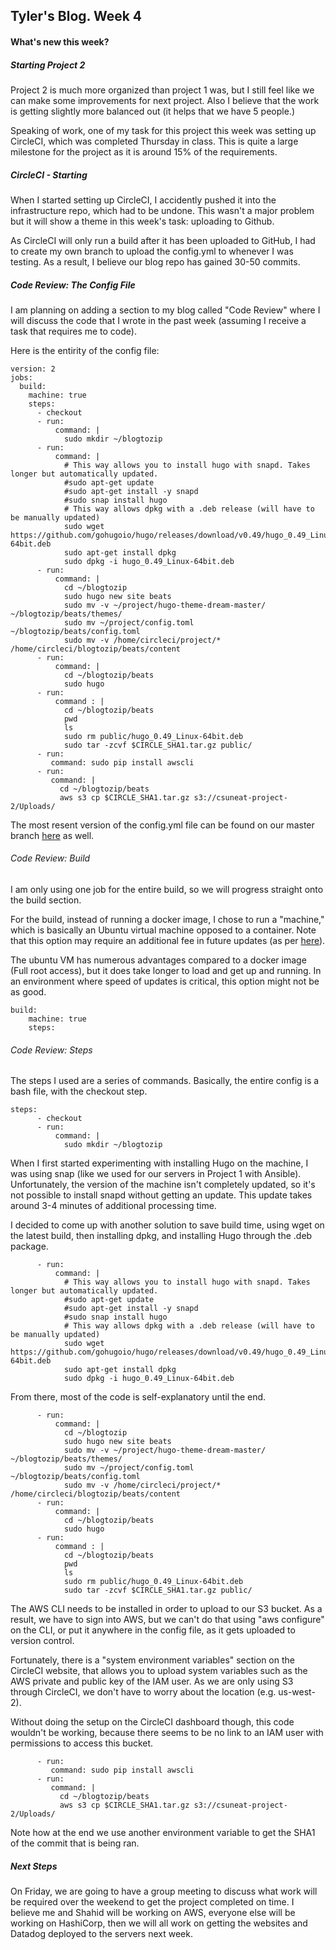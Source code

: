 ## Tyler's Blog. Week 4
#### What's new this week?

##### Starting Project 2
Project 2 is much more organized than project 1 was, but I still feel like we can make some improvements for next project. Also I believe that the work is getting slightly more balanced out (it helps that we have 5 people.)

Speaking of work, one of my task for this project this week was setting up CircleCI, which was completed Thursday in class. This is quite a large milestone for the project as it is around 15% of the requirements.


##### CircleCI - Starting
When I started setting up CircleCI, I accidently pushed it into the infrastructure repo, which had to be undone. This wasn't a major problem but it will show a theme in this week's task: uploading to Github.

As CircleCI will only run a build after it has been uploaded to GitHub, I had to create my own branch to upload the config.yml to whenever I was testing. As a result, I believe our blog repo has gained 30-50 commits.

##### Code Review: The Config File

I am planning on adding a section to my blog called "Code Review" where I will discuss the code that I wrote in the past week (assuming I receive a task that requires me to code).

Here is the entirity of the config file:
```
version: 2
jobs:
  build:
    machine: true
    steps:
      - checkout
      - run:
          command: |
            sudo mkdir ~/blogtozip    
      - run:   
          command: |
            # This way allows you to install hugo with snapd. Takes longer but automatically updated.
            #sudo apt-get update
            #sudo apt-get install -y snapd
            #sudo snap install hugo
            # This way allows dpkg with a .deb release (will have to be manually updated)
            sudo wget https://github.com/gohugoio/hugo/releases/download/v0.49/hugo_0.49_Linux-64bit.deb
            sudo apt-get install dpkg
            sudo dpkg -i hugo_0.49_Linux-64bit.deb
      - run:   
          command: |
            cd ~/blogtozip
            sudo hugo new site beats
            sudo mv -v ~/project/hugo-theme-dream-master/ ~/blogtozip/beats/themes/
            sudo mv ~/project/config.toml ~/blogtozip/beats/config.toml
            sudo mv -v /home/circleci/project/* /home/circleci/blogtozip/beats/content
      - run:   
          command: |
            cd ~/blogtozip/beats
            sudo hugo
      - run:
          command : |
            cd ~/blogtozip/beats
            pwd
            ls
            sudo rm public/hugo_0.49_Linux-64bit.deb
            sudo tar -zcvf $CIRCLE_SHA1.tar.gz public/  
      - run:
         command: sudo pip install awscli
      - run:
         command: |
           cd ~/blogtozip/beats
           aws s3 cp $CIRCLE_SHA1.tar.gz s3://csuneat-project-2/Uploads/

```
The most resent version of the config.yml file can be found on our master branch [here](https://github.com/CSUN-SeniorDesign/eat-blog/blob/master/.circleci/config.yml) as well.

###### Code Review: Build
I am only using one job for the entire build, so we will progress straight onto the build section.

For the build, instead of running a docker image, I chose to run a "machine," which is basically an Ubuntu virtual machine opposed to a container. Note that this option may require an additional fee in future updates (as per [here](https://circleci.com/docs/2.0/executor-types/)).

The ubuntu VM has numerous advantages compared to a docker image (Full root access), but it does take longer to load and get up and running. In an environment where speed of updates is critical, this option might not be as good.
```
build:
    machine: true
    steps:   
```
###### Code Review: Steps

The steps I used are a series of commands. Basically, the entire config is a bash file, with the checkout step.


```
steps:
      - checkout
      - run:
          command: |
            sudo mkdir ~/blogtozip    
```

When I first started experimenting with installing Hugo on the machine, I was using snap (like we used for our servers in Project 1 with Ansible). Unfortunately, the version of the machine isn't completely updated, so it's not possible to install snapd without getting an update. This update takes around 3-4 minutes of additional processing time.

I decided to come up with another solution to save build time, using wget on the latest build, then installing dpkg, and installing Hugo through the .deb package.

```
      - run:   
          command: |
            # This way allows you to install hugo with snapd. Takes longer but automatically updated.
            #sudo apt-get update
            #sudo apt-get install -y snapd
            #sudo snap install hugo
            # This way allows dpkg with a .deb release (will have to be manually updated)
            sudo wget https://github.com/gohugoio/hugo/releases/download/v0.49/hugo_0.49_Linux-64bit.deb
            sudo apt-get install dpkg
            sudo dpkg -i hugo_0.49_Linux-64bit.deb
```
From there, most of the code is self-explanatory until the end.
```
      - run:   
          command: |
            cd ~/blogtozip
            sudo hugo new site beats
            sudo mv -v ~/project/hugo-theme-dream-master/ ~/blogtozip/beats/themes/
            sudo mv ~/project/config.toml ~/blogtozip/beats/config.toml
            sudo mv -v /home/circleci/project/* /home/circleci/blogtozip/beats/content
      - run:   
          command: |
            cd ~/blogtozip/beats
            sudo hugo
      - run:
          command : |
            cd ~/blogtozip/beats
            pwd
            ls
            sudo rm public/hugo_0.49_Linux-64bit.deb
            sudo tar -zcvf $CIRCLE_SHA1.tar.gz public/  
```
The AWS CLI needs to be installed in order to upload to our S3 bucket. As a result, we have to sign into AWS, but we can't do that using "aws configure" on the CLI, or put it anywhere in the config file, as it gets uploaded to version control.

Fortunately, there is a "system environment variables" section on the CircleCI website, that allows you to upload system variables such as the AWS private and public key of the IAM user. As we are only using S3 through CircleCI, we don't have to worry about the location (e.g. us-west-2).

Without doing the setup on the CircleCI dashboard though, this code wouldn't be working, because there seems to be no link to an IAM user with permissions to access this bucket.
```
      - run:
         command: sudo pip install awscli
      - run:
         command: |
           cd ~/blogtozip/beats
           aws s3 cp $CIRCLE_SHA1.tar.gz s3://csuneat-project-2/Uploads/
```
Note how at the end we use another environment variable to get the SHA1 of the commit that is being ran.


##### Next Steps
On Friday, we are going to have a group meeting to discuss what work will be required over the weekend to get the project completed on time. I believe me and Shahid will be working on AWS, everyone else will be working on HashiCorp, then we will all work on getting the websites and Datadog deployed to the servers next week.

